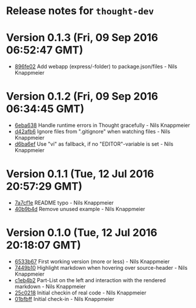 # Release notes for `thought-dev`

<a name="current-release"></a>
# Version 0.1.3 (Fri, 09 Sep 2016 06:52:47 GMT)

* [896fe02](https://github.com/nknapp/thought-dev/commit/896fe02) Add webapp (express/-folder) to package.json/files - Nils Knappmeier

# Version 0.1.2 (Fri, 09 Sep 2016 06:34:45 GMT)

* [6eba638](https://github.com/nknapp/thought-dev/commit/6eba638) Handle runtime errors in Thought gracefully - Nils Knappmeier
* [d42afb6](https://github.com/nknapp/thought-dev/commit/d42afb6) Ignore files from ".gitignore" when watching files - Nils Knappmeier
* [d6ba6ef](https://github.com/nknapp/thought-dev/commit/d6ba6ef) Use "vi" as fallback, if no "EDITOR"-variable is set - Nils Knappmeier

# Version 0.1.1 (Tue, 12 Jul 2016 20:57:29 GMT)

* [7a7cf1e](https://github.com/nknapp/thought-dev/commit/7a7cf1e) README typo - Nils Knappmeier
* [40b9b4d](https://github.com/nknapp/thought-dev/commit/40b9b4d) Remove unused example - Nils Knappmeier

# Version 0.1.0 (Tue, 12 Jul 2016 20:18:07 GMT)

* [6533b67](https://github.com/nknapp/thought-dev/commit/6533b67) First working version (more or less) - Nils Knappmeier
* [7449b10](https://github.com/nknapp/thought-dev/commit/7449b10) Highlight markdown when hovering over source-header - Nils Knappmeier
* [c1eb4b2](https://github.com/nknapp/thought-dev/commit/c1eb4b2) Part-List on the left and interaction with the rendered markdown - Nils Knappmeier
* [25c0218](https://github.com/nknapp/thought-dev/commit/25c0218) Initial checkin of real code - Nils Knappmeier
* [01bfbff](https://github.com/nknapp/thought-dev/commit/01bfbff) Initial check-in - Nils Knappmeier
